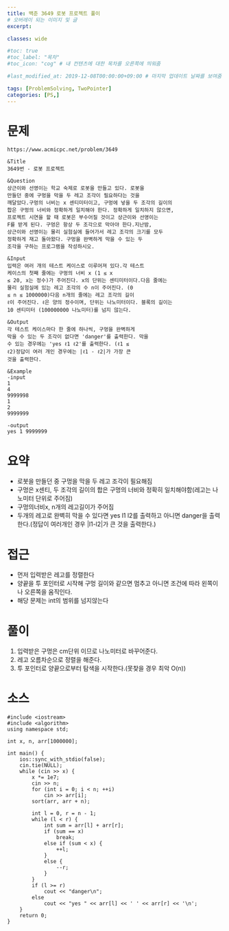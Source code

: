 ```yaml
---
title: 백준 3649 로봇 프로젝트 풀이
# 오버레이 되는 이미지 및 글
excerpt:

classes: wide

#toc: true
#toc_label: "목차"
#toc_icon: "cog" # 내 컨텐츠에 대한 목차를 오른쪽에 띄워줌

#last_modified_at: 2019-12-08T00:00:00+09:00 # 마지막 업데이트 날짜를 보여줌

tags: [ProblemSolving, TwoPointer]
categories: [PS,]
---
```


# 문제
```
https://www.acmicpc.net/problem/3649

&Title
3649번 - 로봇 프로젝트

&Question
상근이와 선영이는 학교 숙제로 로봇을 만들고 있다. 로봇을 
만들던 중에 구멍을 막을 두 레고 조각이 필요하다는 것을 
깨달았다.구멍의 너비는 x 센티미터이고, 구멍에 넣을 두 조각의 길이의 
합은 구멍의 너비와 정확하게 일치해야 한다. 정확하게 일치하지 않으면, 
프로젝트 시연을 할 때 로봇은 부수어질 것이고 상근이와 선영이는 
F를 받게 된다. 구멍은 항상 두 조각으로 막아야 한다.지난밤, 
상근이와 선영이는 물리 실험실에 들어가서 레고 조각의 크기를 모두 
정확하게 재고 돌아왔다. 구멍을 완벽하게 막을 수 있는 두 
조각을 구하는 프로그램을 작성하시오. 

&Input
입력은 여러 개의 테스트 케이스로 이루어져 있다.각 테스트 
케이스의 첫째 줄에는 구멍의 너비 x (1 ≤ x 
≤ 20, x는 정수)가 주어진다. x의 단위는 센티미터이다.다음 줄에는 
물리 실험실에 있는 레고 조각의 수 n이 주어진다. (0 
≤ n ≤ 1000000)다음 n개의 줄에는 레고 조각의 길이 
ℓ이 주어진다. ℓ은 양의 정수이며, 단위는 나노미터이다. 블록의 길이는 
10 센티미터 (100000000 나노미터)를 넘지 않는다. 

&Output
각 테스트 케이스마다 한 줄에 하나씩, 구멍을 완벽하게 
막을 수 있는 두 조각이 없다면 'danger'를 출력한다. 막을 
수 있는 경우에는 'yes ℓ1 ℓ2'를 출력한다. (ℓ1 ≤ 
ℓ2)정답이 여러 개인 경우에는 |ℓ1 - ℓ2|가 가장 큰 
것을 출력한다. 

&Example
-input
1
4
9999998
1
2
9999999

-output
yes 1 9999999
```

# 요약
* 로봇을 만들던 중 구멍을 막을 두 레고 조각이 필요해짐
* 구멍은 x센티, 두 조각의 길이의 합은 구멍의 너비와 정확히 일치해야함(레고는 나노미터 단위로 주어짐)
* 구멍의너비x, n개의 레고길이가 주어짐
* 두개의 레고로 완벽히 막을 수 있다면 yes l1 l2를 출력하고 아니면 danger을 출력한다.(정답이 여러개인 경우 |l1-l2|가 큰 것을 출력한다.)

# 접근
* 먼저 입력받은 레고를 정렬한다
* 양끝을 투 포인터로 시작해 구멍 길이와 같으면 멈추고 아니면 조건에 따라 왼쪽이나 오른쪽을 움직인다.
* 해당 문제는 int의 범위를 넘지않는다

# 풀이
1. 입력받은 구멍은 cm단위 이므로 나노미터로 바꾸어준다.
1. 레고 오름차순으로 정렬을 해준다.
1. 투 포인터로 양끝으로부터 탐색을 시작한다.(못찾을 경우 최악 O(n))


# 소스
```
#include <iostream>
#include <algorithm>
using namespace std;

int x, n, arr[1000000];

int main() {
	ios::sync_with_stdio(false);
	cin.tie(NULL);
	while (cin >> x) {
		x *= 1e7;
		cin >> n;
		for (int i = 0; i < n; ++i)
			cin >> arr[i];
		sort(arr, arr + n);

		int l = 0, r = n - 1;
		while (l < r) {
			int sum = arr[l] + arr[r];
			if (sum == x)
				break;
			else if (sum < x) {
				++l;
			}
			else {
				--r;
			}
		}
		if (l >= r)
			cout << "danger\n";
		else
			cout << "yes " << arr[l] << ' ' << arr[r] << '\n';
	}
	return 0;
}
```